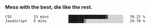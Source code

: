 ### Mess with the best, die like the rest.


<!--START_SECTION:waka-->
```text
CSS          13 mins         █████████████████▓░░░░░░░   70.22 % 
JavaScript   5 mins          ███████▒░░░░░░░░░░░░░░░░░   29.78 % 
```
<!--END_SECTION:waka-->

